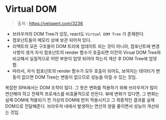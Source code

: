 # Virtual DOM

> 출처 : https://velopert.com/3236

- 브라우저의 DOM Tree가 있듯, react도 `Virtual DOM Tree` 가 존재한다.
- 컴포넌트들이 메모리 상에 보관 되어져 있다.
- 리액트의 모든 구조들이 DOM 트리에 업데이트 되는 것이 아니라, 컴포넌트에 변경사항이 생겨 자식 컴포넌트의 render 함수가 호출되면 이전의 Virual DOM Tree와 비교해서 실질적으로 어떤 부분이 업뎃 되어야 하는지 계산 후 DOM Tree에 업뎃 함.
- 따라서, 자식 컴포넌트의 render 함수가 모두 호출이 되어도, 보여지는 데이터가 변동이 없으면 DOM Tree는 변동이 없으므로 성능을 아낄 수 있는 것임.

복잡한 SPA에서는 DOM 조작이 많다. 그 뜻은 변화를 적용하기 위해 브라우저가 많이 연산해야 하고 전체적 프로세스를 비효율적으로 만든다. 뷰에 변화가 있다면, 그 변화는 실제 DOM에 적용되기 전 가상의 DOM에 먼저 적용시키고 그 최종적인 결과를 실제 DOM으로 전달해준다. 브라우저 내에서 발생하는 연산의 양을 줄이면서 성능이 개선되는 것임.

